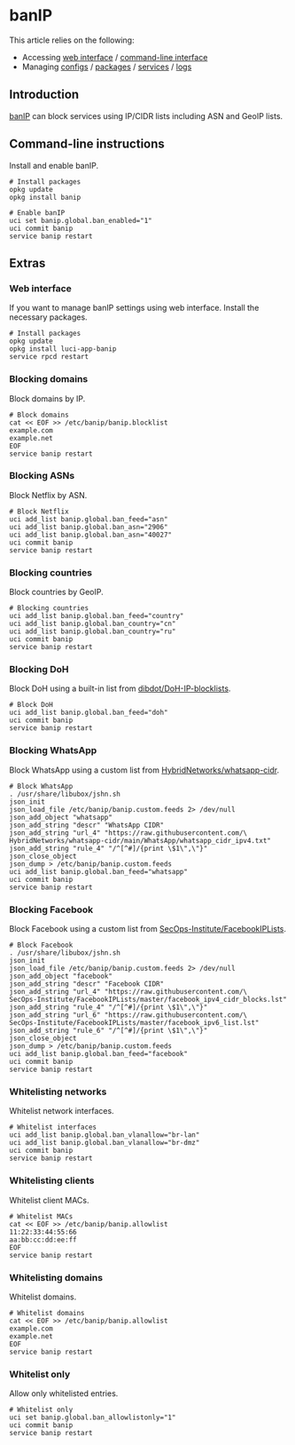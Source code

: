 # banIP

This article relies on the following:

- Accessing [web interface](/docs/guide-quick-start/walkthrough_login "docs:guide-quick-start:walkthrough_login") / [command-line interface](/docs/guide-quick-start/sshadministration "docs:guide-quick-start:sshadministration")
- Managing [configs](/docs/guide-user/base-system/uci "docs:guide-user:base-system:uci") / [packages](/docs/guide-user/additional-software/managing_packages "docs:guide-user:additional-software:managing_packages") / [services](/docs/guide-user/base-system/managing_services "docs:guide-user:base-system:managing_services") / [logs](/docs/guide-user/base-system/log.essentials "docs:guide-user:base-system:log.essentials")

## Introduction

[banIP](https://github.com/openwrt/packages/blob/master/net/banip/files/README.md "https://github.com/openwrt/packages/blob/master/net/banip/files/README.md") can block services using IP/CIDR lists including ASN and GeoIP lists.

## Command-line instructions

Install and enable banIP.

```
# Install packages
opkg update
opkg install banip
 
# Enable banIP
uci set banip.global.ban_enabled="1"
uci commit banip
service banip restart
```

## Extras

### Web interface

If you want to manage banIP settings using web interface. Install the necessary packages.

```
# Install packages
opkg update
opkg install luci-app-banip
service rpcd restart
```

### Blocking domains

Block domains by IP.

```
# Block domains
cat << EOF >> /etc/banip/banip.blocklist
example.com
example.net
EOF
service banip restart
```

### Blocking ASNs

Block Netflix by ASN.

```
# Block Netflix
uci add_list banip.global.ban_feed="asn"
uci add_list banip.global.ban_asn="2906"
uci add_list banip.global.ban_asn="40027"
uci commit banip
service banip restart
```

### Blocking countries

Block countries by GeoIP.

```
# Blocking countries
uci add_list banip.global.ban_feed="country"
uci add_list banip.global.ban_country="cn"
uci add_list banip.global.ban_country="ru"
uci commit banip
service banip restart
```

### Blocking DoH

Block DoH using a built-in list from [dibdot/DoH-IP-blocklists](https://github.com/dibdot/DoH-IP-blocklists "https://github.com/dibdot/DoH-IP-blocklists").

```
# Block DoH
uci add_list banip.global.ban_feed="doh"
uci commit banip
service banip restart
```

### Blocking WhatsApp

Block WhatsApp using a custom list from [HybridNetworks/whatsapp-cidr](https://github.com/HybridNetworks/whatsapp-cidr "https://github.com/HybridNetworks/whatsapp-cidr").

```
# Block WhatsApp
. /usr/share/libubox/jshn.sh
json_init
json_load_file /etc/banip/banip.custom.feeds 2> /dev/null
json_add_object "whatsapp"
json_add_string "descr" "WhatsApp CIDR"
json_add_string "url_4" "https://raw.githubusercontent.com/\
HybridNetworks/whatsapp-cidr/main/WhatsApp/whatsapp_cidr_ipv4.txt"
json_add_string "rule_4" "/^[^#]/{print \$1\",\"}"
json_close_object
json_dump > /etc/banip/banip.custom.feeds
uci add_list banip.global.ban_feed="whatsapp"
uci commit banip
service banip restart
```

### Blocking Facebook

Block Facebook using a custom list from [SecOps-Institute/FacebookIPLists](https://github.com/SecOps-Institute/FacebookIPLists "https://github.com/SecOps-Institute/FacebookIPLists").

```
# Block Facebook
. /usr/share/libubox/jshn.sh
json_init
json_load_file /etc/banip/banip.custom.feeds 2> /dev/null
json_add_object "facebook"
json_add_string "descr" "Facebook CIDR"
json_add_string "url_4" "https://raw.githubusercontent.com/\
SecOps-Institute/FacebookIPLists/master/facebook_ipv4_cidr_blocks.lst"
json_add_string "rule_4" "/^[^#]/{print \$1\",\"}"
json_add_string "url_6" "https://raw.githubusercontent.com/\
SecOps-Institute/FacebookIPLists/master/facebook_ipv6_list.lst"
json_add_string "rule_6" "/^[^#]/{print \$1\",\"}"
json_close_object
json_dump > /etc/banip/banip.custom.feeds
uci add_list banip.global.ban_feed="facebook"
uci commit banip
service banip restart
```

### Whitelisting networks

Whitelist network interfaces.

```
# Whitelist interfaces
uci add_list banip.global.ban_vlanallow="br-lan"
uci add_list banip.global.ban_vlanallow="br-dmz"
uci commit banip
service banip restart
```

### Whitelisting clients

Whitelist client MACs.

```
# Whitelist MACs
cat << EOF >> /etc/banip/banip.allowlist
11:22:33:44:55:66
aa:bb:cc:dd:ee:ff
EOF
service banip restart
```

### Whitelisting domains

Whitelist domains.

```
# Whitelist domains
cat << EOF >> /etc/banip/banip.allowlist
example.com
example.net
EOF
service banip restart
```

### Whitelist only

Allow only whitelisted entries.

```
# Whitelist only
uci set banip.global.ban_allowlistonly="1"
uci commit banip
service banip restart
```
